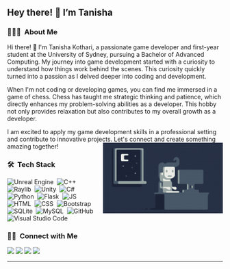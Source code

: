 <h2>Hey there! 👋 I’m Tanisha</h2><p></p>
<h3 id="-about-me">👨🏻‍💻 &nbsp;About Me</h3>
<p>Hi there! 👋 I'm Tanisha Kothari, a passionate game developer and first-year student at the University of Sydney, pursuing a Bachelor of Advanced Computing. My journey into game development started with a curiosity to understand how things work behind the scenes. This curiosity quickly turned into a passion as I delved deeper into coding and development.
  
When I'm not coding or developing games, you can find me immersed in a game of chess. Chess has taught me strategic thinking and patience, which directly enhances my problem-solving abilities as a developer. This hobby not only provides relaxation but also contributes to my overall growth as a developer.

I am excited to apply my game development skills in a professional setting and contribute to innovative projects. Let's connect and create something amazing together!
<img alt="Night Coding" src="https://raw.githubusercontent.com/AVS1508/AVS1508/master/assets/Night-Coding.gif" align="right" width=280 height=165>
</p>
<h3 id="-tech-stack">🛠 &nbsp;Tech Stack</h3>
<p>
  <img src="https://img.shields.io/badge/-Unreal%20Engine-05122A?style=flat&amp;logo=unrealengine&logoColor=0E1128" alt="Unreal Engine">&nbsp;
  <img src="https://img.shields.io/badge/-C%2B%2B-05122A?style=flat&amp;logo=C%2B%2B&logoColor=00599C" alt="C++">&nbsp;
  <img src="https://img.shields.io/badge/-Raylib-05122A?style=flat&logo=raylib&logoColor=white" alt="Raylib">&nbsp;
  <img src="https://img.shields.io/badge/-Unity-05122A?logo=Unity" alt="Unity">&nbsp;
  <img src="https://img.shields.io/badge/-C%23-05122A?style=flat&amp;logo=C%23" alt="C#">&nbsp;
  <img src="https://img.shields.io/badge/-Python-05122A?style=flat&amp;logo=python" alt="Python">&nbsp;
  <img src="https://img.shields.io/badge/-Flask-05122A?style=flat&amp;logo=flask" alt="Flask">&nbsp;
  <img src="https://shields.io/badge/JavaScript-05122A?logo=JavaScript&logoColor=F7DF1E&style=flat&amp" alt="JS"><br>
  <img src="https://img.shields.io/badge/-HTML-05122A?style=flat&amp;logo=HTML5" alt="HTML">&nbsp;
  <img src="https://img.shields.io/badge/-CSS-05122A?style=flat&amp;logo=CSS3&amp;logoColor=1572B6" alt="CSS">&nbsp;
  <img src="https://img.shields.io/badge/-Bootstrap-05122A?style=flat&amp;logo=bootstrap&amp;logoColor=563D7C" alt="Bootstrap">&nbsp;
  <img src="https://img.shields.io/badge/SQLite-05122A.svg?style=flat&amp;logo=SQLite&amp;logoColor=003B57" alt="SQLite">&nbsp;
  <img src="https://img.shields.io/badge/MySQL-05122A.svg?style=flat&amp;logo=MySQL&amp;logoColor=white" alt="MySQL">&nbsp;
  <img src="https://img.shields.io/badge/-GitHub-05122A?style=flat&amp;logo=github" alt="GitHub">&nbsp;
  <img src="https://img.shields.io/badge/-Visual%20Studio%20Code-05122A?style=flat&amp;" alt="Visual Studio Code">&nbsp;
</p>
<h3 id="-connect-with-me">🤝🏻 &nbsp;Connect with Me</h3>
<p align="left">
  <a href="mailto:kotharitanisha50@gmail.com"><img src="https://img.shields.io/badge/-kotharitanisha50@gmail.com-999999?style=flat&amp;logo=Gmail&amp"></a>
  <a href="https://www.linkedin.com/in/tanisha-kothari-19a0a331b/"><img src="https://img.shields.io/badge/Tanisha%20Kothari-999999?style=flat&amp;logo=LinkedIn&amp&logoColor=0A66C2"></a>
  <a href="https://discordapp.com/users/1233699686439718944"><img src="https://img.shields.io/badge/StuckCoder50-999999?style=flat&amp&logo=Discord&amp"></a>
  <a href="https://instagram.com/x.tanisha_creates.x"><img src="https://img.shields.io/badge/-@x.tanisha__creates.x-999999?style=flat&amp;logo=Instagram&amp&logoColor=FF0069"></a>
</p>
<hr>
